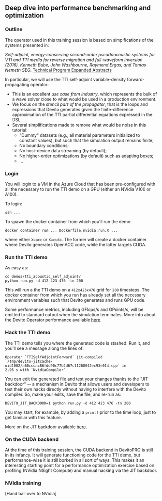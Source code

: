 ## Deep dive into performance benchmarking and optimization

### Outline

The operator used in this training session is based on simplfications of the
systems presented in:

_Self-adjoint, energy-conserving second-order pseudoacoustic systems for VTI
and TTI media for reverse migration and full-waveform inversion (2016). Kenneth
Bube, John Washbourne, Raymond Ergas, and Tamas Nemeth SEG_. [Technical Program
Expanded Abstracts](https://library.seg.org/doi/10.1190/segam2016-13878451.1)

In particular, we will use the TTI self-adjoint variable-density
forward-propagating operator:

* This is an excellent *use case from industry*, which represents the bulk of a
  wave solver close to what would be used in a production environment.
* We focus on the *stencil part of the propagator*, that is the loops and
  expressions that Devito generates given the finite-difference approximation
  of the TTI partial differential equations expressed in the DSL. 
* Several simplifications made to remove what would be noise in this tutorial:
  * "Dummy" datasets (e.g., all material parameters initialized to constant
    values), but such that the simulation output remains finite;
  * No boundary conditions;
  * No host-device data streaming (by default);
  * No higher-order optimizations (by default) such as adapting boxes;
  * ...


### Login

You will login to a VM in the Azure Cloud that has been pre-configured with all
the necessary to run the TTI demo on a GPU (either an NVidia V100 or A100).

To login:

```
ssh ...
```

To spawn the docker container from which you'll run the demo:

```
docker container run ... Dockerfile.nvidia.run.X ...
```

where either `X=acc` or `X=cuda`. The former will create a docker container
where Devito generates OpenACC code, while the latter targets CUDA.


### Run the TTI demo

As easy as:

```
cd demos/tti_acoustic_self_adjoint/
python run.py -d 412 423 476 -tn 200
```

This will run a the TTI demo on a `412x423x476` grid for `200` timesteps. The
docker container from which you run has already set all the necessary
environment variables such that Devito generates and runs GPU code.

Some performance metrics, including GFlops/s and GPoints/s, will be emitted to
standard output when the simulation terminates. More info about the Devito
Operator performance available
[here](https://github.com/devitocodes/devito/wiki/FAQ#is-there-a-way-to-get-the-performance-of-an-operator).


### Hack the TTI demo

The TTI demo tells you where the generated code is stashed. Run it, and you'll
see a message along the lines of:

```
Operator `TTISelfAdjointForward` jit-compiled
`/tmp/devito-jitcache-uid1002/a60cccac86fdd90c77b2d67c11268042ec93e014.cpp` in
2.95 s with `NvidiaCompiler`
```

You can edit the generated file and test your changes thanks to the "JIT
backdoor" -- a mechanism in Devito that allows users and developers to test
their own hacks directly without having to interfere with the Devito compiler.
So, make your edits, save the file, and re-run as:

```
DEVITO_JIT_BACKDOOR=1 python run.py -d 412 423 476 -tn 200
```

You may start, for example, by adding a `printf` prior to the time loop, just
to get familiar with this feature.

More on the JIT backdoor available
[here](https://github.com/devitocodes/devito/wiki/FAQ#can-i-manually-modify-the-c-code-generated-by-devito-and-test-these-modifications).


### On the CUDA backend

At the time of this training session, the CUDA backend in DevitoPRO is still in
its infancy. It will generate functioning code for the TTI demo, but
performance-wise it is still borked in all sort of ways. This makes it an
interesting starting point for a performance optimization exercise based on
profiling (NVidia NSight Compute) and manual hacking via the JIT backdoor.


### NVidia training

[Hand ball over to NVidia]
